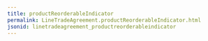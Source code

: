 ```yaml
---
title: productReorderableIndicator
permalink: LineTradeAgreement.productReorderableIndicator.html
jsonid: linetradeagreement_productreorderableindicator
---
```

